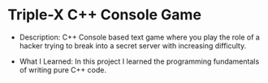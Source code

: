 #  Triple-X C++ Console Game 

- Description: C++ Console based text game where you play the role of a hacker trying to break into a secret server with increasing difficulty.

- What I Learned: In this project I learned the programming fundamentals of writing pure C++ code.
